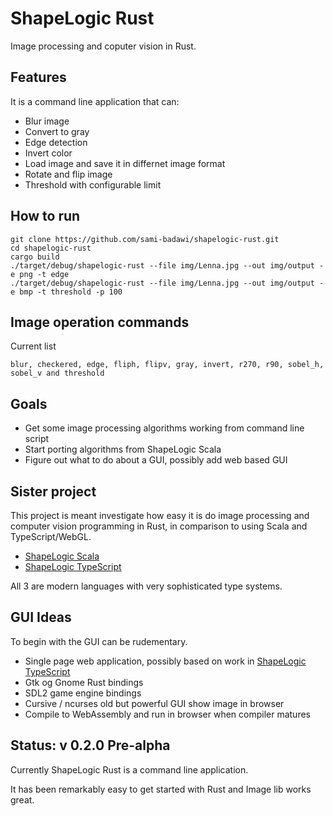 # ShapeLogic Rust

Image processing and coputer vision in Rust.

## Features ##

It is a command line application that can:

* Blur image
* Convert to gray
* Edge detection
* Invert color
* Load image and save it in differnet image format
* Rotate and flip image
* Threshold with configurable limit

## How to run ##

```
git clone https://github.com/sami-badawi/shapelogic-rust.git
cd shapelogic-rust
cargo build
./target/debug/shapelogic-rust --file img/Lenna.jpg --out img/output -e png -t edge
./target/debug/shapelogic-rust --file img/Lenna.jpg --out img/output -e bmp -t threshold -p 100
```

## Image operation commands ##

Current list
```
blur, checkered, edge, fliph, flipv, gray, invert, r270, r90, sobel_h, sobel_v and threshold
```

## Goals ##

* Get some image processing algorithms working from command line script
* Start porting algorithms from ShapeLogic Scala
* Figure out what to do about a GUI, possibly add web based GUI

## Sister project ##

This project is meant investigate how easy it is do image processing and computer vision programming in Rust, in comparison to using Scala and TypeScript/WebGL.

* [ShapeLogic Scala](https://github.com/sami-badawi/shapelogic-scala)
* [ShapeLogic TypeScript](https://github.com/sami-badawi/shapelogic-typescript)

All 3 are modern languages with very sophisticated type systems.


## GUI Ideas ##

To begin with the GUI can be rudementary.

* Single page web application, possibly based on work in [ShapeLogic TypeScript](https://github.com/sami-badawi/shapelogic-typescript)
* Gtk og Gnome Rust bindings
* SDL2 game engine bindings
* Cursive / ncurses old but powerful GUI show image in browser
* Compile to WebAssembly and run in browser when compiler matures

## Status: v 0.2.0 Pre-alpha ##

Currently ShapeLogic Rust is a command line application. 

It has been remarkably easy to get started with Rust and Image lib works great.
